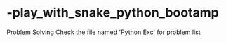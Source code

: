 # -play_with_snake_python_bootamp
Problem Solving
Check the file named 'Python Exc' for problem list
